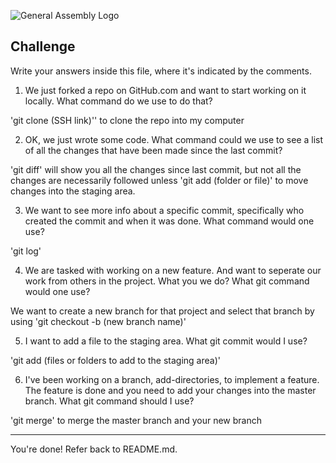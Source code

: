 ![General Assembly Logo](http://i.imgur.com/ke8USTq.png)

## Challenge

Write your answers inside this file, where it's indicated by the comments.

1. We just forked a repo on GitHub.com and want to start working on it locally. What command do we use to do that?

'git clone (SSH link)'' to clone the repo into my computer

2. OK, we just wrote some code. What command could we use to see a list of all the changes that have been made since the last commit?

'git diff' will show you all the changes since last commit, but not all the changes are necessarily followed unless 'git add (folder or file)' to move changes into the staging area.

3. We want to see more info about a specific commit, specifically who created the commit and when it was done. What command would one use?

'git log'

4. We are tasked with working on a new feature. And want to seperate our work from others in the project. What you we do? What git command would one use?

We want to create a new branch for that project and select that branch by using 'git checkout -b (new branch name)'

5. I want to add a file to the staging area. What git commit would I use?

'git add (files or folders to add to the staging area)'

6. I've been working on a branch, add-directories, to implement a feature. The feature is done and you need to add your changes into the master branch. What git command should I use?

'git merge' to merge the master branch and your new branch

<hr>

You're done! Refer back to README.md.
